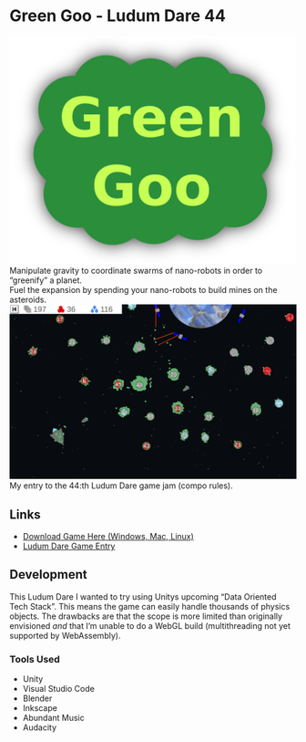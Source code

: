# Green Goo - Ludum Dare 44
![Green Goo Logo](Presentation/cover.png)  
Manipulate gravity to coordinate swarms of nano-robots in order to “greenify” a planet.  
Fuel the expansion by spending your nano-robots to build mines on the asteroids.  
![Screenshot](Presentation/Screenshot.png)  
My entry to the 44:th Ludum Dare game jam (compo rules).  

## Links

- [Download Game Here (Windows, Mac, Linux)](https://github.com/Aggrathon/LudumDare44/releases)
- [Ludum Dare Game Entry](https://ldjam.com/events/ludum-dare/44/green-goo)

## Development

This Ludum Dare I wanted to try using Unitys upcoming “Data Oriented Tech Stack”. This means the game can easily handle thousands of physics objects. The drawbacks are that the scope is more limited than originally envisioned *and* that I’m unable to do a WebGL build (multithreading not yet supported by WebAssembly).

### Tools Used

- Unity
- Visual Studio Code
- Blender
- Inkscape
- Abundant Music
- Audacity
